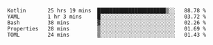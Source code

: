 <!--START_SECTION:waka-->
```text
Kotlin       25 hrs 19 mins  ██████████████████████▒░░   88.78 % 
YAML         1 hr 3 mins     █░░░░░░░░░░░░░░░░░░░░░░░░   03.72 % 
Bash         38 mins         ▓░░░░░░░░░░░░░░░░░░░░░░░░   02.26 % 
Properties   28 mins         ▒░░░░░░░░░░░░░░░░░░░░░░░░   01.69 % 
TOML         24 mins         ▒░░░░░░░░░░░░░░░░░░░░░░░░   01.43 % 
```
<!--END_SECTION:waka-->

